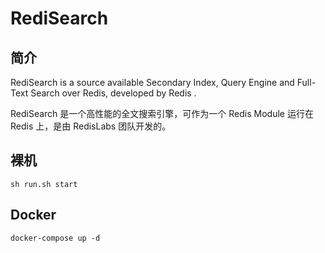 # RediSearch

## 简介

RediSearch is a source available Secondary Index, Query Engine and Full-Text Search over Redis, developed by Redis .

RediSearch 是一个高性能的全文搜索引擎，可作为一个 Redis Module 运行在 Redis 上，是由 RedisLabs 团队开发的。

## 裸机

```
sh run.sh start
```


## Docker

```
docker-compose up -d
```
